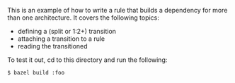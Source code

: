 This is an example of how to write a rule that builds a dependency for more than one
architecture. It covers the following topics:
- defining a (split or 1:2+) transition
- attaching a transition to a rule
- reading the transitioned

To test it out, cd to this directory and run the following:
```
$ bazel build :foo
```
